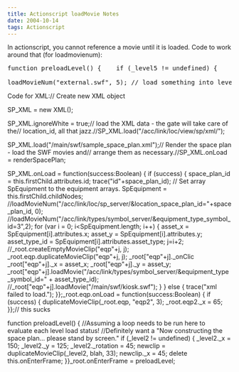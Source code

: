 ```yaml
---
title: Actionscript loadMovie Notes
date: 2004-10-14
tags: Actionscript
---
```

In actionscript, you cannot reference a movie until it is loaded. Code to work around that (for loadmovienum):

<pre>
function preloadLevel() {    if (_level5 != undefined) {        trace("level 5 loaded");        delete this.onEnterFrame;    }}_root.onEnterFrame = preloadLevel;

loadMovieNum("external.swf", 5); // load something into level 5</pre>

Code for XML:<verbatim>// Create new XML object

SP_XML = new XML();

SP_XML.ignoreWhite = true;//  load the XML data - the gate will take care of the// location_id, all that jazz.//SP_XML.load("/acc/link/loc/view/sp/xml/");

SP_XML.load("/main/swf/sample_space_plan.xml");// Render the space plan - load the SWF movies and// arrange them as necessary.//SP_XML.onLoad = renderSpacePlan;

SP_XML.onLoad = function(success:Boolean) {	if (success) {		space_plan_id = this.firstChild.attributes.id;		trace("id"+space_plan_id);		// Set array SpEquipment to the equipment arrays.		SpEquipment = this.firstChild.childNodes;		//loadMovieNum("/acc/link/loc/sp_server/&location_space_plan_id="+space_plan_id, 0);		//loadMovieNum("/acc/link/types/symbol_server/&equipment_type_symbol_id=3",2);		for (var i = 0; i<SpEquipment.length; i++) {			asset_x = SpEquipment[i].attributes.x;			asset_y = SpEquipment[i].attributes.y;			asset_type_id = SpEquipment[i].attributes.asset_type;			j=i+2;			//_root.createEmptyMovieClip("eqp"+j, j);			_root.eqp.duplicateMovieClip("eqp"+j, j);			_root["eqp"+j]._onClic			_root["eqp"+j]._x = asset_x;			_root["eqp"+j]._y = asset_y;			_root["eqp"+j].loadMovie("/acc/link/types/symbol_server/&equipment_type_symbol_id=" + asset_type_id);			//_root["eqp"+j].loadMovie("/main/swf/kiosk.swf");		}	} else {		trace("xml failed to load.");	}};_root.eqp.onLoad = function(success:Boolean) {	if (success) {		duplicateMovieClip(_root.eqp, "eqp2", 3);		_root.eqp2._x = 65;	}};// this sucks

function preloadLevel() {	//Assuming a loop needs to be run here to evaluate each level load status!	//Definitely want a "Now constructing the space plan... please stand by screen."	if (_level2 != undefined) {		_level2._x = 150;		_level2._y = 125;		_level2._rotation = 45;		newclip = duplicateMovieClip(_level2, blah, 33);		newclip._x = 45;		delete this.onEnterFrame;	}}_root.onEnterFrame = preloadLevel;</pre>

